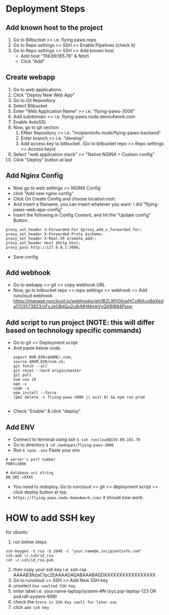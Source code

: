# Deployment Steps

## Add known host to the project
1) Go to Bitbucket >> i.e. flying paws repo
2) Go to Repo settings >> SSH  >> Enable Pipelines (check it)
3) Go to Repo settings >> SSH >> Add known host
   - Add host "159.89.165.78" & fetch
   - Click "Add"
  
## Create webapp
1) Go to web applications
2) Click "Deploy New Web App"
3) Go to Git Repository
4) Select Bitbucket
5) Enter "Web Application Name" >> i.e. "flying-paws-3006"
6) Add subdomain >> i.e. flying-paws.node.demo4work.com
7) Enable AutoSSL
8) Now, go to git section
   1) ENter Repository >> i.e. "incipientinfo-node/flying-paws-backend"
   2) Enter branch >> i.e. "develop"
   3) Add access key to bitbucket. (Go to bitbucket repo >> Repo settings >> Access keys)
9) Select "web application stack" >> "Native NGINX + Custom config"
10) Click "Deploy" button at last

## Add Nginx Config

- Now go to web settings >> NGINX Config
- click "Add new nginx config"
- Click On Create Config and choose location.root:
- And insert a filename, you can insert whatever you want: I did "flying-paws-web-app-config"
- Insert the following in Config Content, and hit the “Update config” Button:
```
proxy_set_header X-Forwarded-For $proxy_add_x_forwarded_for;
proxy_set_header X-Forwarded-Proto $scheme;
proxy_set_header X-Real-IP $remote_addr;
proxy_set_header Host $http_host;
proxy_pass http://127.0.0.1:3006; 
```
- Save config
  
## Add webhook
- Go to webapp >> git >> copy webhook URL
- Now, go to bitbucket repo >> repo settings >> webhook >>  Add runcloud webhook 
  https://manage.runcloud.io/webhooks/git/lBZLWV0lzwHCviNXuvBqXeda1703573823/zFsJeGBdQu2u8rMHMmkVvQXRl884Pspp

## Add script to run project (NOTE: this will differ based on technology specific commands)
- Go to git >> Deployment script
- And paste below code.
  ```
  export NVM_DIR=$HOME/.nvm;
  source $NVM_DIR/nvm.sh;
  git fetch --all
  git reset --hard origin/master
  git pull
  nvm use 18
  npm -v
  node -v
  npm install --force
  (pm2 delete -s flying-paws-3006 || exit 0) && npm run prod


- Check "Enable" & click "deploy"
  
## Add ENV
- Connect to terminal using ssh `$ ssh runcloud@159.89.165.78`
- Go to directory `$ cd /webapps/flying-paws-3006`
- Run `$ nano .env`
Paste your env

```
# server's port number
PORT=3006

# database uri string   
DB_URI =XXXX
```
- You need to redoploy. Go to runcloud >> git >> deployment script >> click deploy button at top.
- `https://flying-paws.node.demo4work.com/` it should now work.

# HOW to add SSH key
for ubuntu
1) run below steps
```
ssh-keygen -t rsa -b 2048 -C "your.name@e.incipientinfo.com"
ssh-add ~/.ssh/id_rsa
cat ~/.ssh/id_rsa.pub
```
2) then copy your ssh key 
  i.e: ssh-rsa AAAAB3NzaC1yc2EAAAADAQABAAABAQDXXXXXXXXXXXXXXXXX
3) Go to runcloud  >> SSH >> Add New SSH key
  1) unselect `Use vaulted SSH Key`
  2) enter label 
    i.e. your.name-laptop/system-#N (xyz.pqr-laptop-123 OR asd.rdf-system-999)
  3) check the `Store in SSH Key vault for later use`
  4) click `add ssh key`
